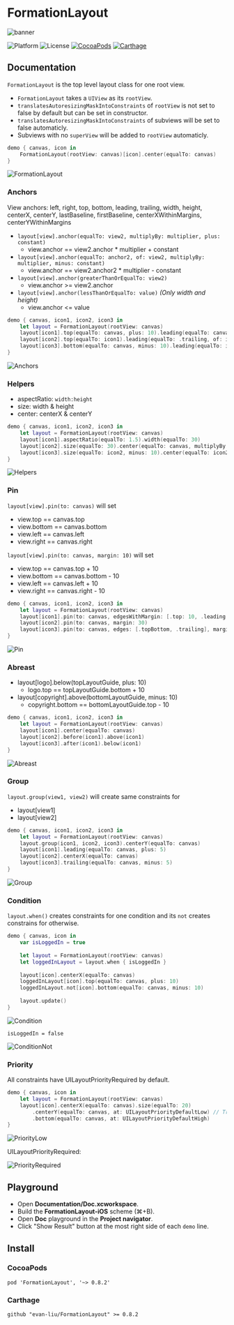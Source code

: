 # FormationLayout

![banner](https://github.com/evan-liu/FormationLayout/blob/master/Documentation/Doc.playground/Resources/banner.png)

![Platform](https://img.shields.io/badge/platform-ios-lightgrey.svg)
![License](https://img.shields.io/badge/license-MIT-blue.svg)
[![CocoaPods](https://img.shields.io/cocoapods/v/FormationLayout.svg)](https://cocoapods.org/)
[![Carthage](https://img.shields.io/badge/Carthage-compatible-4BC51D.svg?style=flat)](https://github.com/Carthage/Carthage)

## Documentation
 
`FormationLayout` is the top level layout class for one root view. 

- `FormationLayout` takes a `UIView` as its `rootView`.
- `translatesAutoresizingMaskIntoConstraints` of `rootView` is not set to false by default but can be set in constructor.
- `translatesAutoresizingMaskIntoConstraints` of subviews will be set to false automaticly.
- Subviews with no `superView` will be added to `rootView` automaticly.
 
```swift
demo { canvas, icon in
    FormationLayout(rootView: canvas)[icon].center(equalTo: canvas)
}
 ```
 
 ![FormationLayout](https://github.com/evan-liu/FormationLayout/blob/master/Documentation/Images/FormationLayout.png)
 
### Anchors

View anchors: left, right, top, bottom, leading, trailing, width, height, centerX, centerY, lastBaseline, firstBaseline, centerXWithinMargins, centerYWithinMargins
 
- `layout[view].anchor(equalTo: view2, multiplyBy: multiplier, plus: constant)`
  - view.anchor == view2.anchor * multiplier + constant
- `layout[view].anchor(equalTo: anchor2, of: view2, multiplyBy: multiplier, minus: constant)`
  - view.anchor == view2.anchor2 * multiplier - constant
- `layout[view].anchor(greaterThanOrEqualTo: view2)`
  - view.anchor >= view2.anchor
- `layout[view].anchor(lessThanOrEqualTo: value)` _(Only width and height)_
  - view.anchor <= value
  
```swift
demo { canvas, icon1, icon2, icon3 in
    let layout = FormationLayout(rootView: canvas)
    layout[icon1].top(equalTo: canvas, plus: 10).leading(equalTo: canvas, plus: 20)
    layout[icon2].top(equalTo: icon1).leading(equalTo: .trailing, of: icon1, plus: 10)
    layout[icon3].bottom(equalTo: canvas, minus: 10).leading(equalTo: icon1, multiplyBy: 2)
}
```

![Anchors](https://github.com/evan-liu/FormationLayout/blob/master/Documentation/Images/Anchors.png)

### Helpers
 
- aspectRatio: `width:height`
- size: width & height
- center: centerX & centerY

```swift
demo { canvas, icon1, icon2, icon3 in
    let layout = FormationLayout(rootView: canvas)
    layout[icon1].aspectRatio(equalTo: 1.5).width(equalTo: 30)
    layout[icon2].size(equalTo: 30).center(equalTo: canvas, multiplyBy: 0.8)
    layout[icon3].size(equalTo: icon2, minus: 10).center(equalTo: icon2, plus: 30)
}
```

![Helpers](https://github.com/evan-liu/FormationLayout/blob/master/Documentation/Images/Helpers.png)

### Pin
 
`layout[view].pin(to: canvas)` will set
 
- view.top == canvas.top
- view.bottom == canvas.bottom
- view.left == canvas.left
- view.right == canvas.right
 
`layout[view].pin(to: canvas, margin: 10)` will set
 
- view.top == canvas.top + 10
- view.bottom == canvas.bottom - 10
- view.left == canvas.left + 10
- view.right == canvas.right - 10

```swift
demo { canvas, icon1, icon2, icon3 in
    let layout = FormationLayout(rootView: canvas)
    layout[icon1].pin(to: canvas, edgesWithMargin: [.top: 10, .leading: 3])
    layout[icon2].pin(to: canvas, margin: 30)
    layout[icon3].pin(to: canvas, edges: [.topBottom, .trailing], margin: 3)
}
```

![Pin](https://github.com/evan-liu/FormationLayout/blob/master/Documentation/Images/Pin.png)

### Abreast

- layout[logo].below(topLayoutGuide, plus: 10)
  - logo.top == topLayoutGuide.bottom + 10
- layout[copyright].above(bottomLayoutGuide, minus: 10)
  - copyright.bottom == bottomLayoutGuide.top - 10

```swift
demo { canvas, icon1, icon2, icon3 in
    let layout = FormationLayout(rootView: canvas)
    layout[icon1].center(equalTo: canvas)
    layout[icon2].before(icon1).above(icon1)
    layout[icon3].after(icon1).below(icon1)
}
```

![Abreast](https://github.com/evan-liu/FormationLayout/blob/master/Documentation/Images/Abreast.png)

### Group
 
`layout.group(view1, view2)` will create same constraints for 
 
- layout[view1]
- layout[view2]

```swift
demo { canvas, icon1, icon2, icon3 in
    let layout = FormationLayout(rootView: canvas)
    layout.group(icon1, icon2, icon3).centerY(equalTo: canvas)
    layout[icon1].leading(equalTo: canvas, plus: 5)
    layout[icon2].centerX(equalTo: canvas)
    layout[icon3].trailing(equalTo: canvas, minus: 5)
}
```

![Group](https://github.com/evan-liu/FormationLayout/blob/master/Documentation/Images/Group.png)

### Condition
 
`layout.when()` creates constraints for one condition and its `not` creates constrains for otherwise. 

```swift
demo { canvas, icon in
    var isLoggedIn = true 
    
    let layout = FormationLayout(rootView: canvas)
    let loggedInLayout = layout.when { isLoggedIn }
    
    layout[icon].centerX(equalTo: canvas)
    loggedInLayout[icon].top(equalTo: canvas, plus: 10)
    loggedInLayout.not[icon].bottom(equalTo: canvas, minus: 10)
    
    layout.update()
}
```

![Condition](https://github.com/evan-liu/FormationLayout/blob/master/Documentation/Images/Condition.png)

`isLoggedIn = false`

![ConditionNot](https://github.com/evan-liu/FormationLayout/blob/master/Documentation/Images/ConditionNot.png)

### Priority

All constraints have UILayoutPriorityRequired by default.

```swift
demo { canvas, icon in
    let layout = FormationLayout(rootView: canvas)
    layout[icon].centerX(equalTo: canvas).size(equalTo: 20)
        .centerY(equalTo: canvas, at: UILayoutPriorityDefaultLow) // Try UILayoutPriorityRequired
        .bottom(equalTo: canvas, at: UILayoutPriorityDefaultHigh)
}
```

![PriorityLow](https://github.com/evan-liu/FormationLayout/blob/master/Documentation/Images/PriorityLow.png)

UILayoutPriorityRequired: 

![PriorityRequired](https://github.com/evan-liu/FormationLayout/blob/master/Documentation/Images/PriorityRequired.png)

## Playground

- Open **Documentation/Doc.xcworkspace**.
- Build the **FormationLayout-iOS** scheme (⌘+B).
- Open **Doc** playground in the **Project navigator**.
- Click "Show Result" button at the most right side of each `demo` line.

## Install

### CocoaPods 

```
pod 'FormationLayout', '~> 0.8.2'
```

### Carthage 

```
github "evan-liu/FormationLayout" >= 0.8.2
```
